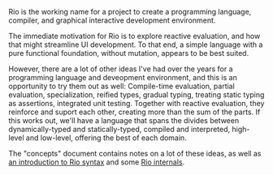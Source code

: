 Rio is the working name for a project to create a programming language,
compiler, and graphical interactive development environment.

The immediate motivation for Rio is to explore reactive evaluation, and how
that might streamline UI development.  To that end, a simple language with a
pure functional foundation, without mutation, appears to be best suited.

However, there are a lot of other ideas I've had over the years for a
programming language and deveopment environment, and this is an opportunity
to try them out as well: Compile-time evaluation, partial evaluation,
specialization, reified types, gradual typing, treating static typing as
assertions, integrated unit testing.  Together with reactive evaluation,
they reinforce and suport each other, creating more than the sum of the
parts.  If this works out, we'll have a language that spans the divides
between dynamically-typed and statically-typed, compiled and interpreted,
high-level and low-level, offering the best of each domain.

The "concepts" document contains notes on a lot of these ideas, as well as
[an introduction to Rio syntax](#syntax-introduction) and some [Rio
internals](#rio-internals).

